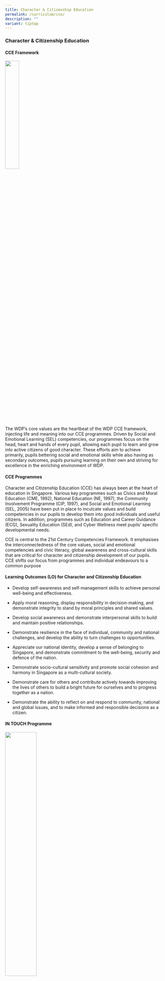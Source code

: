 ```yaml
---
title: Character & Citizenship Education
permalink: /curriculum/cce/
description: ""
variant: tiptap
---
```

<h3><strong>Character &amp; Citizenship Education</strong></h3>
<h4><strong>CCE Framework</strong></h4>
<div class="isomer-image-wrapper">
<img style="width:30%" height="auto" width="100%" src="/images/cce1.jpg">
</div>
<p>The WDP’s core values are the heartbeat of the WDP CCE framework, injecting
life and meaning into our CCE programmes. Driven by Social and Emotional
Learning (SEL) competencies, our programmes focus on the head, heart and
hands of every pupil, allowing each pupil to learn and grow into active
citizens of good character. These efforts aim to achieve primarily, pupils
bettering social and emotional skills while also having as secondary outcomes,
pupils pursuing learning on their own and striving for excellence in the
enriching environment of WDP.</p>
<h4><strong>CCE Programmes</strong></h4>
<p>Character and Citizenship Education (CCE) has always been at the heart
of education in Singapore. Various key programmes such as Civics and Moral
Education (CME, 1992), National Education (NE, 1997), the Community Involvement
Programme (CIP, 1997), and Social and Emotional Learning (SEL, 2005) have
been put in place to inculcate values and build competencies in our pupils
to develop them into good individuals and useful citizens. In addition,
programmes such as Education and Career Guidance (ECG), Sexuality Education
(SEd), and Cyber Wellness meet pupils’ specific developmental needs.</p>
<p>CCE is central to the 21st Century Competencies Framework. It emphasises
the interconnectedness of the core values, social and emotional competencies
and civic literacy, global awareness and cross-cultural skills that are
critical for character and citizenship development of our pupils. CCE shifts
our focus from programmes and individual endeavours to a common purpose</p>
<h4><strong>Learning Outcomes (LO) for Character and Citizenship Education</strong></h4>
<ul data-tight="true" class="tight">
<li>
<p>Develop self-awareness and self-management skills to achieve personal
well-being and effectiveness.</p>
</li>
<li>
<p>Apply moral reasoning, display responsibility in decision-making, and
demonstrate integrity to stand by moral principles and shared values.</p>
</li>
<li>
<p>Develop social awareness and demonstrate interpersonal skills to build
and maintain positive relationships.</p>
</li>
<li>
<p>Demonstrate resilience in the face of individual, community and national
challenges, and develop the ability to turn challenges to opportunities.</p>
</li>
<li>
<p>Appreciate our national identity, develop a sense of belonging to Singapore,
and demonstrate commitment to the well-being, security and defence of the
nation.</p>
</li>
<li>
<p>Demonstrate socio-cultural sensitivity and promote social cohesion and
harmony in Singapore as a multi-cultural society.</p>
</li>
<li>
<p>Demonstrate care for others and contribute actively towards improving
the lives of others to build a bright future for ourselves and to progress
together as a nation.</p>
</li>
<li>
<p>Demonstrate the ability to reflect on and respond to community, national
and global issues, and to make informed and responsible decisions as a
citizen.</p>
</li>
</ul>
<h4><strong>IN TOUCH Programme</strong></h4>
<div class="isomer-image-wrapper">
<img style="width:45%" height="auto" width="100%" src="/images/cce2.jpg">
</div>
<p>&nbsp;</p>
<h3><strong>Sexuality Education 2024</strong></h3>
<h4><strong>MOE Sexuality Education in Schools</strong></h4>
<p>1. Sexuality Education (SEd) in schools is about enabling students to
understand the physiological, social and emotional changes they experience
as they mature, develop healthy and rewarding relationships including those
with members of the opposite sex, and make wise, informed and responsible
decisions on sexuality matters. SEd is premised on the importance of the
family as the basic unit of society. This means encouraging healthy, heterosexual
marriages and stable nuclear family units with extended family support.
The teaching and learning of SEd is based on respect for the values and
beliefs of the different ethnic and religious communities in Singapore
on sexuality issues.</p>
<p>2. The <strong>Goals</strong> of Sexuality Education are:</p>
<ul data-tight="true" class="tight">
<li>
<p>To help students make wise, responsible and informed decisions through
the provision of accurate, current and age-appropriate <em>knowledge</em> on
human sexuality and the consequences of sexual activity;</p>
</li>
<li>
<p>To help students know themselves and build healthy and rewarding relationships
through the acquisition of <em>social and emotional skills</em> of self-awareness,
management of their thoughts, feelings and behaviours, development of empathy
for others, possession of effective communication, problem-solving and
decision-making skills; and</p>
</li>
<li>
<p>To help students develop a moral compass, respect for themselves and for
others as sexual beings, premised on the family as the basic unit of society,
through the inculcation of&nbsp;positive mainstream values and attitudes&nbsp;about
sexuality.</p>
</li>
</ul>
<p>3. The <strong>Key Messages</strong> of Sexuality Education are:</p>
<ul data-tight="true" class="tight">
<li>
<p>Love and respect yourself as you love and respect others;</p>
</li>
<li>
<p>Build positive relationships based on love and respect (which are the
foundation for strong families);</p>
</li>
<li>
<p>Make responsible decisions for yourself, your family and society; and</p>
</li>
<li>
<p>Abstinence before marriage is the best protection against STIs/HIV and
unintended pregnancies. Casual sex can harm and hurt you and your loved
ones.</p>
</li>
</ul>
<p>You may click&nbsp;<strong><a href="https://go.gov.sg/moe-sexuality-education" rel="noopener noreferrer nofollow" target="_blank">here</a></strong>&nbsp;for
more information on MOE Sexuality Education.</p>
<p><strong>Overview of Woodlands Primary School’s Sexuality Education Programme for 2024</strong>
</p>
<p>4. Sexuality Education is delivered in a holistic manner through the school
curriculum.&nbsp;The content for Sexuality Education is grouped into five
main themes: Human Development, Interpersonal Relationships, Sexual Health,
Sexual Behaviour, and, Culture, Society and Law. You may click&nbsp;<strong><a href="https://go.gov.sg/moe-sexuality-education-scope" rel="noopener noreferrer nofollow" target="_blank">here</a></strong>&nbsp;for
more information on the scope of Sexuality Education in the school curriculum.</p>
<p>5. The subjects that incorporate topics on sexuality include:
<br>(a) Science
<br>(b) Character and Citizenship Education (CCE)
<br>
</p>
<p><strong>Sexuality Education Lessons</strong>
</p>
<p>6. The upper primary years mark the onset of puberty. With better nutrition
and improved health care, children are reaching puberty at a younger age
and have to grapple with physical, emotional and psychological changes
in themselves. The implication is that our children are becoming biologically
ready for sexual activity sooner without necessarily having the corresponding
cognitive or emotional maturity to modulate their behaviours. Furthermore,
our young are also exposed to a wide range of influences that could endanger
health and undermine the integrity of the family. Our students require
guidance so that they can respond with discernment to the sexual messages
in the media and other sources.</p>
<p>7. Sexuality Education (SEd) lessons are taught as part of CCE (FTGP)
at Primary 5 and 6. In SEd, students learn to understand the physiological,
social and emotional changes they experience as they mature, develop healthy
and rewarding relationships including those with members of the opposite
sex, and make wise, informed and responsible decisions on sexuality matters.</p>
<h5><strong>At Woodlands Primary School, the following lessons from the Growing Years Programme will be taught in 2024:</strong></h5>
<p><strong>Primary 5</strong>
</p>
<table style="minWidth: 100px">
<colgroup>
<col>
<col>
<col>
<col>
</colgroup>
<tbody>
<tr>
<th rowspan="1" colspan="1">
<p>CCE (FTGP) THEME</p>
</th>
<th rowspan="1" colspan="1">
<p>LESSON TITLE / DURATION</p>
</th>
<th rowspan="1" colspan="1">
<p>LESSON OVERVIEW</p>
</th>
<th rowspan="1" colspan="1">
<p>TIME PERIOD (e.g. Term 1 Week 2)</p>
</th>
</tr>
<tr>
<td rowspan="1" colspan="1">
<p>Growing Years</p>
</td>
<td rowspan="1" colspan="1">
<p>Keeping Myself Safe
<br>(60 min)</p>
</td>
<td rowspan="1" colspan="1">
<p>This lesson focuses on helping students identify the emotions and stress
caused by physical changes during puberty. Students will learn to describe
the healthy ways to manage their negative feelings during this time. They
will also learn to recognise that one’s identity need not be negatively
affected, even when one’s body is experiencing changes due to puberty.</p>
<p>This lesson is conducted separately for boys and girls in different classrooms,
so that the students will feel more comfortable during the discussions.</p>
</td>
<td rowspan="1" colspan="1">
<p>Term 2 Week 8</p>
</td>
</tr>
<tr>
<td rowspan="1" colspan="1">
<p></p>
</td>
<td rowspan="1" colspan="1">
<p>Keeping Myself Safe
<br>(60 min)</p>
</td>
<td rowspan="1" colspan="1">
<p>In this lesson, students will learn about sexual abuse, how it can happen
during online and offline interactions and the impact of such abuse on
victims. They also learn how to take precautionary measures to be safe
and how to seek help for themselves and their friends.</p>
<p>This lesson is conducted separately for boys and girls in different classrooms,
so that the students will feel more comfortable during the discussions.</p>
</td>
<td rowspan="1" colspan="1">
<p>Term 4 Week 2</p>
</td>
</tr>
<tr>
<td rowspan="1" colspan="1">
<p></p>
</td>
<td rowspan="1" colspan="1">
<p>Did You Know?
<br>(60 min)</p>
</td>
<td rowspan="1" colspan="1">
<p>This lesson focuses on helping students know what pornography is and how
it can affect themselves and others. Students will learn about the dangers
of being exposed to sexually explicit materials and reject the viewing
and/or reading of pornographic materials. They will learn to evaluate their
own responses when they encounter pornography by applying the strategy
‘<strong>Stop-Think-Do’.</strong>
</p>
<p>This lesson is conducted separately for boys and girls in different classrooms,
so that the students will feel more comfortable during the discussions.</p>
</td>
<td rowspan="1" colspan="1">
<p>Term 4 Week 3</p>
</td>
</tr>
</tbody>
</table>
<p></p>
<p><strong>Primary 6</strong>
</p>
<table style="minWidth: 100px">
<colgroup>
<col>
<col>
<col>
<col>
</colgroup>
<tbody>
<tr>
<th rowspan="1" colspan="1">
<p>CCE (FTGP) THEME</p>
</th>
<th rowspan="1" colspan="1">
<p>LESSONS TITLE/ DURATION</p>
</th>
<th rowspan="1" colspan="1">
<p>Lesson OVERVIEW</p>
</th>
<th rowspan="1" colspan="1">
<p>TIME PERIOD (e.g. Term 1 Week 2)</p>
</th>
</tr>
<tr>
<td rowspan="1" colspan="1">
<p>Growing Years</p>
</td>
<td rowspan="1" colspan="1">
<p>Are We More than Friends?
<br>Lesson 1
<br>(60 min)</p>
</td>
<td rowspan="1" colspan="1">
<p>In this lesson, students will learn to distinguish between the characteristics
of love and infatuation, and identify the strong emotions that may arise
from experiencing the feelings of infatuation. They will recognise that
experiencing feelings of infatuation is part of growing up and becoming
infatuated with someone does not mean that they should be involved in a
romantic relationship. Instead, they should focus on building strong and
healthy friendships with their circles of friends.</p>
</td>
<td rowspan="1" colspan="1">
<p>Term 2 Week 3</p>
</td>
</tr>
<tr>
<td rowspan="1" colspan="1">
<p></p>
</td>
<td rowspan="1" colspan="1">
<p>Are We More than Friends?
<br>Lesson 2
<br>(60 min)</p>
</td>
<td rowspan="1" colspan="1">
<p>In this lesson, students will learn healthy ways to manage the emotions
arising from infatuation and recognise the importance of respecting the
boundaries of any relationship. They will also recognise the negative impact
of teasing their peers who may be experiencing the feelings of infatuation
and learn to behave maturely towards each other.</p>
</td>
<td rowspan="1" colspan="1">
<p>Term 3 Week 1</p>
</td>
</tr>
</tbody>
</table>
<h4><strong>Information for Parents</strong></h4>
<p>8. Parents may opt their children out of the Growing Years programme,
and/or supplementary sexuality education programmes by MOE-approved external
providers.</p>
<p>9. Parents who wish to opt their children out of the&nbsp;<strong>Growing Years (GY) programme</strong>&nbsp;need
to complete an opt-out form.&nbsp;This form will be distributed to parents
at the start of the year and is also downloadable&nbsp;<a href="/files/optoutform2024.pdf" rel="noopener noreferrer nofollow" target="_blank">here</a>. <strong>The completed opt-out form is to be submitted by&nbsp;10 February 2024</strong>.</p>
<p>10. Parents can contact the school at&nbsp;<strong>6269 7410</strong>&nbsp;for
discussion or to seek clarification about the school’s sexuality education
programme.</p>